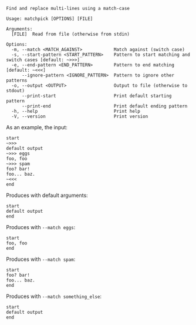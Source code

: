 ```
Find and replace multi-lines using a match-case

Usage: matchpick [OPTIONS] [FILE]

Arguments:
  [FILE]  Read from file (otherwise from stdin)

Options:
  -m, --match <MATCH_AGAINST>            Match against (switch case)
  -s, --start-pattern <START_PATTERN>    Pattern to start matching and switch cases [default: ~>>>]
  -e, --end-pattern <END_PATTERN>        Pattern to end matching [default: ~<<<]
      --ignore-pattern <IGNORE_PATTERN>  Pattern to ignore other patterns
  -o, --output <OUTPUT>                  Output to file (otherwise to stdout)
      --print-start                      Print default starting pattern
      --print-end                        Print default ending pattern
  -h, --help                             Print help
  -V, --version                          Print version
```

As an example, the input:
```
start
~>>>
default output
~>>> eggs
foo, foo
~>>> spam
foo? bar!
foo... baz.
~<<<
end
```
Produces with default arguments:
```
start
default output
end
```
Produces with `--match eggs`:
```
start
foo, foo
end
```
Produces with `--match spam`:
```
start
foo? bar!
foo... baz.
end
```
Produces with `--match something_else`:
```
start
default output
end
```
